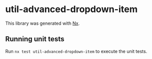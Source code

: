 # util-advanced-dropdown-item

This library was generated with [Nx](https://nx.dev).

## Running unit tests

Run `nx test util-advanced-dropdown-item` to execute the unit tests.
